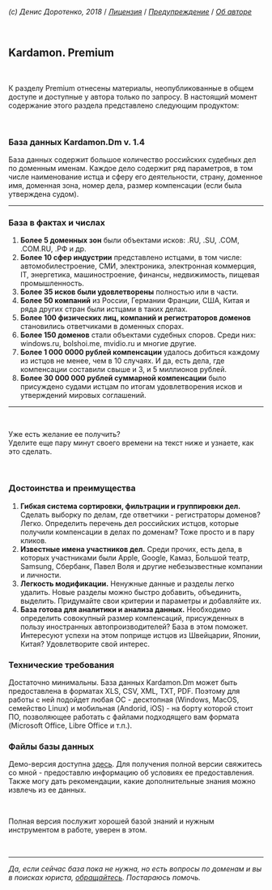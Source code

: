 *(c) Денис Доротенко, 2018* / *[Лицензия](https://github.com/xCounsel/kardamon/blob/master/Russian/LICENSE.md)* / *[Предупреждение](https://github.com/xCounsel/kardamon/blob/master/Russian/DISCLAIMER.md)* / *[Об авторе](http://dorotenko.pro/about/)*

<br/>

## Kardamon. Premium

<br/>

К разделу Premium отнесены материалы, неопубликованные в общем доступе и доступные у автора только по запросу. В настоящий момент содержание этого раздела представлено следующим продуктом:

<br/>

### База данных Kardamon.Dm v. 1.4


База данных содержит большое количество российских судебных дел по доменным именам. Каждое дело содержит ряд параметров, в том числе наименование истца и сферу его деятельности, страну, доменное имя, доменная зона, номер дела, размер компенсации (если была утверждена судом). 

---

### База в фактах и числах
1. **Более 5 доменных зон** были объектами исков: .RU, .SU, .COM, .COM.RU, .РФ и др. 
2. **Более 10 сфер индустрии** представлено истцами, в том числе: автомобилестроение, СМИ, электроника, электронная коммерция, IT, энергетика, машиностроение, финансы, недвижимость, пищевая промышленность. 
3. **Более 35 исков были удовлетворены** полностью или в части. 
4. **Более 50 компаний** из России, Германии Франции, США, Китая и ряда других стран были истцами в таких делах. 
5. **Более 100 физических лиц, компаний и регистраторов доменов** становились ответчиками в доменных спорах. 
6.	**Более 150 доменов** стали объектами судебных споров. Среди них: windows.ru, bolshoi.me, mvidio.ru и многие другие.
7. **Более 1 000 0000 рублей компенсации** удалось добиться каждому из истцов не менее, чем в 10 случаях. И да, есть дела, где компенсации составили свыше и 3, и 5 миллионов рублей. 
8. **Более 30 000 000 рублей суммарной компенсации** было присуждено судами истцам по итогам удовлетворения исков и утверждений мировых соглашений.

---

<br/>

Уже есть желание ее получить?<br/>
Уделите еще пару минут своего времени на текст ниже и узнаете, как это сделать.

<br/>

### Достоинства и преимущества
1.	**Гибкая система сортировки, фильтрации и группировки дел.** Сделать выборку по делам, где ответчики - регистраторы доменов? Легко. Определить перечень дел российских истцов, которые получили компенсации в делах по доменам? Тоже просто и в пару кликов.
2.	**Известные имена участников дел.** Среди прочих, есть дела, в которых участниками были Apple, Google, Камаз, Большой театр, Samsung, Сбербанк, Павел Воля и другие небезызвестные компании и личности.
3.	**Легкость модификации.** Ненужные данные и разделы легко удалить. Новые разделы можно быстро добавить, объединить, выделить. Придумайте свои критерии и параметры и добавляйте их.
4.	**База готова для аналитики и анализа данных.** Необходимо определить совокупный размер компенсаций, присужденных в пользу иностранных автопроизводителей? База в этом поможет. Интересуют успехи на этом поприще истцов из Швейцарии, Японии, Китая? Удовлетворите свой интерес.

### Технические требования
Достаточно минимальны. База данных Kardamon.Dm может быть предоставлена в форматах XLS, CSV, XML, TXT, PDF. Поэтому для работы с ней подойдет любая ОС - десктопная (Windows, MacOS, семейство Linux) и мобильная (Andorid, iOS) - на борту которой стоит ПО, позволяющее работать с файлами подходящего вам формата (Microsoft Office, Libre Office и т.п.). 

### Файлы базы данных
Демо-версия доступна [здесь](https://dorotenko.pro/kardamon). Для получения полной версии свяжитесь со мной - предоставлю информацию об условиях ее предоставления. Также могу дать рекомендации, какие дополнительные знания можно извлечь из ее данных.

<br/>

Полная версия послужит хорошей базой знаний и нужным инструментом в работе, уверен в этом.


<br/>

----
*Да, если сейчас база пока не нужна, но есть вопросы по доменам и вы в поисках юриста, [обращайтесь](http://dorotenko.pro/contact/). Постараюсь помочь.* 



